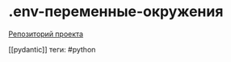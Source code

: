 # .env-переменные-окружения

[Репозиторий проекта](https://github.com/theskumar/python-dotenv)

[[pydantic]]
теги: #python

